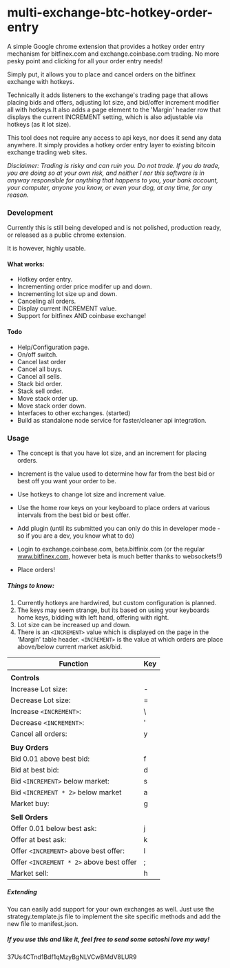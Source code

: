 # multi-exchange-btc-hotkey-order-entry

A simple Google chrome extension that provides a hotkey order entry mechanism for bitfinex.com and exchange.coinbase.com trading. No more pesky point and clicking for all your order entry needs!

Simply put, it allows you to place and cancel orders on the bitfinex exchange with hotkeys.

Technically it adds listeners to the exchange's trading page that allows placing bids and offers, adjusting lot size, and bid/offer increment modifier all with hotkeys.It also adds a page element to the 'Margin' header row that displays the current INCREMENT setting, which is also adjustable via hotkeys (as it lot size).

This tool does not require any access to api keys, nor does it send any data anywhere. It simply provides a hotkey order entry layer to existing bitcoin exchange trading web sites.

*Disclaimer: Trading is risky and can ruin you. Do not trade. If you do trade, you are doing so at your own risk, and neither I nor this software is in anyway responsible for anything that happens to you, your bank account, your computer, anyone you know, or even your dog,  at any time, for any reason.*

### Development

Currently this is still being developed and is not polished, production ready, or released as a public chrome extension.

It is however, highly usable.

#### What works:
- Hotkey order entry.
- Incrementing order price modifer up and down.
- Incrementing lot size up and down.
- Canceling all orders.
- Display current INCREMENT value.
- Support for bitfinex AND coinbase exchange!

#### Todo
- Help/Configuration page.
- On/off switch.
- Cancel last order
- Cancel all buys.
- Cancel all sells.
- Stack bid order.
- Stack sell order.
- Move stack order up.
- Move stack order down.
- Interfaces to other exchanges. (started)
- Build as standalone node service for faster/cleaner api integration.

### Usage

- The concept is that you have lot size, and an increment for placing orders. 
- Increment is the value used to determine how far from the best bid or best off you want your order to be. 
- Use hotkeys to change lot size and increment value.
- Use the home row keys on your keyboard to place orders at various intervals from the best bid or best offer.


- Add plugin (until its submitted you can only do this in developer mode - so if you are a dev, you know what to do)
- Login to exchange.coinbase.com, beta.bitfinix.com (or the regular www.bitfinex.com, however beta is much better thanks to websockets!!)
- Place orders!

##### Things to know:
1. Currently hotkeys are hardwired, but custom configuration is planned.
2. The keys may seem strange, but its based on using your keyboards home keys, bidding with left hand, offering with right.
3. Lot size can be increased up and down.
4. There is an `<INCREMENT>` value which is displayed on the page in the 'Margin' table header. `<INCREMENT>` is the value at which orders are place above/below current market ask/bid.

| Function | Key |
| --------|----------|
|    |
| **Controls** |
| Increase Lot size: | - |
| Decrease Lot size: | = |
| Increase `<INCREMENT>`: | \ |
| Decrease `<INCREMENT>`: | ' |
| Cancel all orders: | y |
|    |
| **Buy Orders** | 
| Bid 0.01 above best bid: | f |
| Bid at best bid: | d |
| Bid `<INCREMENT>` below market: | s | 
| Bid `<INCREMENT * 2>` below market | a |
| Market buy: | g |
|    |
| **Sell Orders** |
| Offer 0.01 below best ask: | j |
| Offer at best ask: | k |
| Offer `<INCREMENT>` above best offer: | l | 
| Offer `<INCREMENT * 2>` above best offer| ; |
| Market sell: | h |

##### Extending 
  You can easily add support for your own exchanges as well.
  Just use the strategy.template.js file to implement the site specific methods and add the new file to manifest.json.

##### If you use this and like it, feel free to send some satoshi love my way!
37Us4CTnd1Bdf1qMzyBgNLVCwBMdV8LUR9

